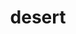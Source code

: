 ---
layout: smileys&emotion
title: desert
emoji: desert
permalink: 🏜.html
image: assets/img/3moji/desert.png
---